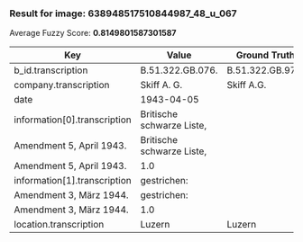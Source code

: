 ### Result for image: 638948517510844987_48_u_067
Average Fuzzy Score: **0.8149801587301587**
<small>

| Key | Value | Ground Truth | Score |
| --- | --- | --- | --- |
| b_id.transcription | B.51.322.GB.076. | B.51.322.GB.976. | 0.9375 |
| company.transcription | Skiff A. G. | Skiff A.G. | 0.9523809523809522 |
| date | 1943-04-05 |  | 0.0 |
| information[0].transcription | Britische schwarze Liste,
Amendment 5, April 1943. | Britische schwarze Liste,
Amendment 5, April 1943. | 1.0 |
| information[1].transcription | gestrichen:
Amendment 3, März 1944. | gestrichen:
Amendment 3, März 1944. | 1.0 |
| location.transcription | Luzern | Luzern | 1.0 |

</small>
